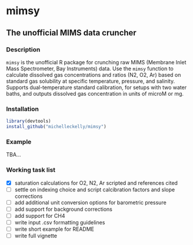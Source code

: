 # mimsy
## The unofficial MIMS data cruncher

### Description
`mimsy` is the unofficial R package for crunching raw MIMS (Membrane Inlet Mass Spectrometer, 
Bay Instruments) data. Use the `mimsy` function to calculate dissolved gas concentrations and 
ratios (N2, O2, Ar) based on standard gas solubility at specific temperature, pressure, and salinity. 
Supports dual-temperature standard calibration, for setups with two water baths, and outputs dissolved 
gas concentration in units of microM or mg.

### Installation
```R
library(devtools)
install_github("michelleckelly/mimsy")
```

### Example
TBA...

### Working task list
- [x] saturation calculations for O2, N2, Ar scripted and references cited
- [ ] settle on indexing choice and script calcibration factors and slope corrections
- [ ] add additional unit conversion options for barometric pressure
- [ ] add support for background corrections
- [ ] add support for CH4
- [ ] write input .csv formatting guidelines
- [ ] write short example for README
- [ ] write full vignette
